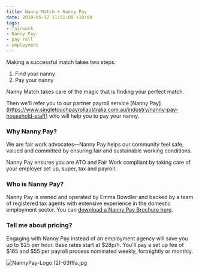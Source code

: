 ```yaml
---
title: Nanny Match + Nanny Pay
date: 2018-05-17 11:51:00 +10:00
tags:
- fairwork
- Nanny Pay
- pay roll
- employment
---
```


Making a successful match takes two steps:

1) Find your nanny
2) Pay your nanny 

Nanny Match takes care of the magic that is finding your perfect match. 

Then we'll refer you to our partner payroll service [Nanny Pay] (https://www.singletouchpayrollaustralia.com.au/industry/nanny-pay-household-staff) who will help you to pay your nanny. 

### Why Nanny Pay?
We are fair work advocates—Nanny Pay helps our community feel safe, valued and committed by ensuring fair and sustainable working conditions.  

Nanny Pay ensures you are ATO and Fair Work compliant by taking care of your employer set up, super, tax and payroll.

### Who is Nanny Pay?
Nanny Pay is owned and operated by Emma Bowdler and backed by a team of registered tax agents with extensive experience in the domestic employment sector. You can [download a Nanny Pay Brochure here](https://www.singletouchpayrollaustralia.com.au/industry/nanny-pay-household-staff).

### Tell me about pricing?  
Engaging with Nanny Pay instead of an employment agency will save you up to $25 per hour. Base rates start at $28p/h. You'll pay a set up fee of $165 and $55 per payroll process nominated weekly, fortnightly or monthly.

![NannyPay-Logo (2)-63fffa.jpg](/uploads/NannyPay-Logo%20(2)-63fffa.jpg)